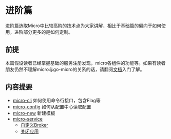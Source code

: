 # 进阶篇

进阶篇选取Micro中比较高阶的技术点为大家讲解，相比于基础篇的偏向于如何使用，进阶部分更多的是如何定制。

## 前提

本篇假设读者已经掌握基础的服务注册发现，micro各组件的功能等。如果有读者朋友仍然不理解micro与go-micro的关系的话，请翻阅[文档][文档]入门了解。

## 内容提要

- [micro-cli](./micro-cli) 如何使用命令行接口，包含Flag等
- [micro-config](./micro-config) 如何从配置中心读取配置
- [micro-new](./micro-new) 新建模板
- [micro-service](./micro-service)
  - [自定义Broker](./micro-service/custom-broker)
  - [关闭应用](./micro-service/shutdown)


[文档]: https://micro.mu/docs/cn/